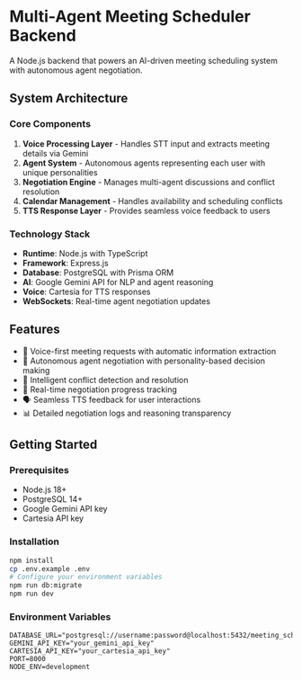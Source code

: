 # Multi-Agent Meeting Scheduler Backend

A Node.js backend that powers an AI-driven meeting scheduling system with autonomous agent negotiation.

## System Architecture

### Core Components
1. **Voice Processing Layer** - Handles STT input and extracts meeting details via Gemini
2. **Agent System** - Autonomous agents representing each user with unique personalities
3. **Negotiation Engine** - Manages multi-agent discussions and conflict resolution
4. **Calendar Management** - Handles availability and scheduling conflicts
5. **TTS Response Layer** - Provides seamless voice feedback to users

### Technology Stack
- **Runtime**: Node.js with TypeScript
- **Framework**: Express.js
- **Database**: PostgreSQL with Prisma ORM
- **AI**: Google Gemini API for NLP and agent reasoning
- **Voice**: Cartesia for TTS responses
- **WebSockets**: Real-time agent negotiation updates

## Features
- 🎤 Voice-first meeting requests with automatic information extraction
- 🤖 Autonomous agent negotiation with personality-based decision making
- 📅 Intelligent conflict detection and resolution
- 🔄 Real-time negotiation progress tracking
- 🗣️ Seamless TTS feedback for user interactions
- 📊 Detailed negotiation logs and reasoning transparency

## Getting Started

### Prerequisites
- Node.js 18+
- PostgreSQL 14+
- Google Gemini API key
- Cartesia API key

### Installation
```bash
npm install
cp .env.example .env
# Configure your environment variables
npm run db:migrate
npm run dev
```

### Environment Variables
```env
DATABASE_URL="postgresql://username:password@localhost:5432/meeting_scheduler"
GEMINI_API_KEY="your_gemini_api_key"
CARTESIA_API_KEY="your_cartesia_api_key"
PORT=8000
NODE_ENV=development
```
